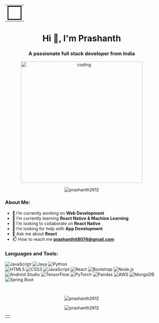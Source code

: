 |                                                                                                                |
|---------------------------------------------------------------------------------------------------------------|
| <div style="border: 3px solid black; padding: 20px;">                                                          |

<h1 align="center">Hi 👋, I'm Prashanth</h1>
<h3 align="center">A passionate full stack developer from India</h3>

<p align="center">
  <img align="center" alt="coding" width="400" src="https://cdn.dribbble.com/users/1162077/screenshots/3848914/programmer.gif">
</p>



<p align="center">
  <img src="https://komarev.com/ghpvc/?username=prashanth2612&label=Profile%20views&color=0e75b6&style=flat" alt="prashanth2612" />
</p>

<h3 align="left">About Me:</h3>

- 🔭 I’m currently working on **Web Development**
- 🌱 I’m currently learning **React Native & Machine Learning**
- 👯 I’m looking to collaborate on **React Native**
- 🤝 I’m looking for help with **App Development**
- 💬 Ask me about **React**
- 📫 How to reach me **prashanthit8074@gmail.com**

<h3 align="left">Languages and Tools:</h3>

![JavaScript](https://img.shields.io/badge/javascript-%23323330.svg?style=for-the-badge&logo=javascript&logoColor=%23F7DF1E) ![Java](https://img.shields.io/badge/java-%23ED8B00.svg?style=for-the-badge&logo=java&logoColor=white) ![Python](https://img.shields.io/badge/python-%233776AB.svg?style=for-the-badge&logo=python&logoColor=white) <br> 
![HTML5](https://img.shields.io/badge/HTML5-%23E34F26.svg?style=for-the-badge&logo=html5&logoColor=white) ![CSS3](https://img.shields.io/badge/CSS3-%231572B6.svg?style=for-the-badge&logo=css3&logoColor=white) ![JavaScript](https://img.shields.io/badge/javascript-%23323330.svg?style=for-the-badge&logo=javascript&logoColor=%23F7DF1E) ![React](https://img.shields.io/badge/react-%2320232a.svg?style=for-the-badge&logo=react&logoColor=%2361DAFB) ![Bootstrap](https://img.shields.io/badge/bootstrap-%23563D7C.svg?style=for-the-badge&logo=bootstrap&logoColor=white) ![Node.js](https://img.shields.io/badge/Node.js-43853D?style=for-the-badge&logo=node.js&logoColor=white) <br>
![Android Studio](https://img.shields.io/badge/Android_Studio-3DDC84?style=for-the-badge&logo=android-studio&logoColor=white) ![TensorFlow](https://img.shields.io/badge/TensorFlow-%23FF6F00.svg?style=for-the-badge&logo=tensorflow&logoColor=white) ![PyTorch](https://img.shields.io/badge/PyTorch-%23EE4C2C.svg?style=for-the-badge&logo=pytorch&logoColor=white) ![Pandas](https://img.shields.io/badge/pandas-%23150458.svg?style=for-the-badge&logo=pandas&logoColor=white) ![AWS](https://img.shields.io/badge/AWS-%23FF9900.svg?style=for-the-badge&logo=amazon-aws&logoColor=white) ![MongoDB](https://img.shields.io/badge/MongoDB-%234ea94b.svg?style=for-the-badge&logo=mongodb&logoColor=white) ![Spring Boot](https://img.shields.io/badge/Spring%20Boot-6DB33F?style=for-the-badge&logo=spring-boot&logoColor=white) 




<p>&nbsp;</p>

<p align="center">
  <img align="center" src="https://github-readme-stats.vercel.app/api?username=prashanth2612&show_icons=true&theme=radical" alt="prashanth2612" />
</p>

<p align="center">
  <img align="center" src="https://github-readme-streak-stats.herokuapp.com/?user=prashanth2612&theme=radical" alt="prashanth2612" />
</p>

|                                                                                                                |
|---------------------------------------------------------------------------------------------------------------|
| </div> |
